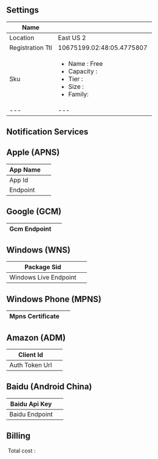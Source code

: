 # 

## Settings


| Name |   |
| --- | --- |
| Location | East US 2  |
| Registration Ttl | 10675199.02:48:05.4775807  |
| Sku | <passthrough><ul><li><span>Name :</span><span> </span>Free</li><li><span>Capacity</span><span> :</span><span> </span></li><li><span>Tier</span><span> :</span><span> </span></li><li><span>Size :</span><span> </span></li><li><span>Family: </span></li></ul></passthrough> |
| --- | --- |


## Notification Services

## Apple (APNS)


| App Name |   |
| --- | --- |
| App Id |   |
| Endpoint |   |


## Google (GCM)


| Gcm Endpoint |   |
| --- | --- |


## Windows (WNS)


| Package Sid |   |
| --- | --- |
| Windows Live Endpoint |   |


## Windows Phone (MPNS)


| Mpns Certificate |   |
| --- | --- |


## Amazon (ADM)


| Client Id |   |
| --- | --- |
| Auth Token Url |   |


## Baidu (Android China)


| Baidu Api Key |   |
| --- | --- |
| Baidu Endpoint |   |

## Billing
 Total cost : 
